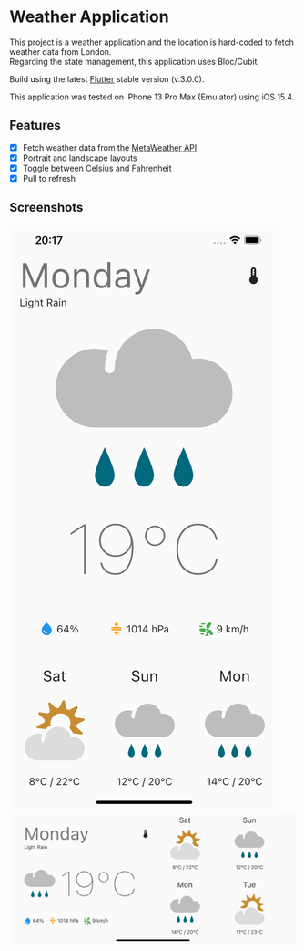 # Weather Application

This project is a weather application and the location is hard-coded to fetch weather data from London.\
Regarding the state management, this application uses Bloc/Cubit.

Build using the latest [Flutter](https://flutter.dev) stable version (v.3.0.0).

This application was tested on iPhone 13 Pro Max (Emulator) using iOS 15.4.

## Features

- [x] Fetch weather data from the [MetaWeather API](https://www.metaweather.com/api)
- [x] Portrait and landscape layouts
- [x] Toggle between Celsius and Fahrenheit
- [x] Pull to refresh

## Screenshots

![Portrait screenshot](./screenshots/portrait.png)
![Landscape screenshot](./screenshots/landscape.png)

